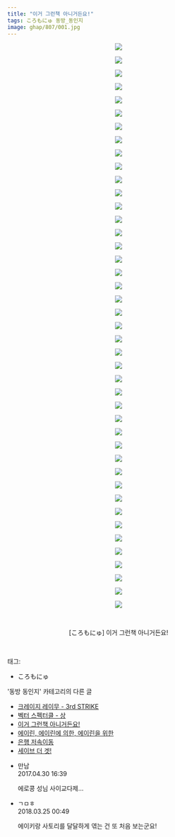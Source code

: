 ```yaml
---
title: "이거 그런책 아니거든요!"
tags: ころもにゅ 동방_동인지
image: ghap/807/001.jpg
---
```

<div class="article">
<p style="text-align: center; clear: none; float: none;"><img src="{{ site.nasurl }}/ghap/807/001.jpg"/></p>
<p style="text-align: center; clear: none; float: none;"><img src="{{ site.nasurl }}/ghap/807/002.jpg"/></p>
<p style="text-align: center; clear: none; float: none;"><img src="{{ site.nasurl }}/ghap/807/003.jpg"/></p>
<p style="text-align: center; clear: none; float: none;"><img src="{{ site.nasurl }}/ghap/807/004.jpg"/></p>
<p style="text-align: center; clear: none; float: none;"><img src="{{ site.nasurl }}/ghap/807/005.jpg"/></p>
<p style="text-align: center; clear: none; float: none;"><img src="{{ site.nasurl }}/ghap/807/006.jpg"/></p>
<p style="text-align: center; clear: none; float: none;"><img src="{{ site.nasurl }}/ghap/807/007.jpg"/></p>
<p style="text-align: center; clear: none; float: none;"><img src="{{ site.nasurl }}/ghap/807/008.jpg"/></p>
<p style="text-align: center; clear: none; float: none;"><img src="{{ site.nasurl }}/ghap/807/009.jpg"/></p>
<p style="text-align: center; clear: none; float: none;"><img src="{{ site.nasurl }}/ghap/807/010.jpg"/></p>
<p style="text-align: center; clear: none; float: none;"><img src="{{ site.nasurl }}/ghap/807/011.jpg"/></p>
<p style="text-align: center; clear: none; float: none;"><img src="{{ site.nasurl }}/ghap/807/012.jpg"/></p>
<p style="text-align: center; clear: none; float: none;"><img src="{{ site.nasurl }}/ghap/807/013.jpg"/></p>
<p style="text-align: center; clear: none; float: none;"><img src="{{ site.nasurl }}/ghap/807/014.jpg"/></p>
<p style="text-align: center; clear: none; float: none;"><img src="{{ site.nasurl }}/ghap/807/015.jpg"/></p>
<p style="text-align: center; clear: none; float: none;"><img src="{{ site.nasurl }}/ghap/807/016.jpg"/></p>
<p style="text-align: center; clear: none; float: none;"><img src="{{ site.nasurl }}/ghap/807/017.jpg"/></p>
<p style="text-align: center; clear: none; float: none;"><img src="{{ site.nasurl }}/ghap/807/018.jpg"/></p>
<p style="text-align: center; clear: none; float: none;"><img src="{{ site.nasurl }}/ghap/807/019.jpg"/></p>
<p style="text-align: center; clear: none; float: none;"><img src="{{ site.nasurl }}/ghap/807/020.jpg"/></p>
<p style="text-align: center; clear: none; float: none;"><img src="{{ site.nasurl }}/ghap/807/021.jpg"/></p>
<p style="text-align: center; clear: none; float: none;"><img src="{{ site.nasurl }}/ghap/807/022.jpg"/></p>
<p style="text-align: center; clear: none; float: none;"><img src="{{ site.nasurl }}/ghap/807/023.jpg"/></p>
<p style="text-align: center; clear: none; float: none;"><img src="{{ site.nasurl }}/ghap/807/024.jpg"/></p>
<p style="text-align: center; clear: none; float: none;"><img src="{{ site.nasurl }}/ghap/807/025.jpg"/></p>
<p style="text-align: center; clear: none; float: none;"><img src="{{ site.nasurl }}/ghap/807/026.jpg"/></p>
<p style="text-align: center; clear: none; float: none;"><img src="{{ site.nasurl }}/ghap/807/027.jpg"/></p>
<p style="text-align: center; clear: none; float: none;"><img src="{{ site.nasurl }}/ghap/807/028.jpg"/></p>
<p style="text-align: center; clear: none; float: none;"><img src="{{ site.nasurl }}/ghap/807/029.jpg"/></p>
<p style="text-align: center; clear: none; float: none;"><img src="{{ site.nasurl }}/ghap/807/030.jpg"/></p>
<p style="text-align: center; clear: none; float: none;"><img src="{{ site.nasurl }}/ghap/807/031.jpg"/></p>
<p style="text-align: center; clear: none; float: none;"><img src="{{ site.nasurl }}/ghap/807/032.jpg"/></p>
<p style="text-align: center; clear: none; float: none;"><img src="{{ site.nasurl }}/ghap/807/033.jpg"/></p>
<p style="text-align: center; clear: none; float: none;"><img src="{{ site.nasurl }}/ghap/807/034.jpg"/></p>
<p style="text-align: center; clear: none; float: none;"><img src="{{ site.nasurl }}/ghap/807/035.jpg"/></p>
<p style="text-align: center; clear: none; float: none;"><img src="{{ site.nasurl }}/ghap/807/036.jpg"/></p>
<p style="text-align: center; clear: none; float: none;"><img src="{{ site.nasurl }}/ghap/807/037.jpg"/></p>
<p style="text-align: center; clear: none; float: none;"><img src="{{ site.nasurl }}/ghap/807/038.jpg"/></p>
<p style="text-align: center; clear: none; float: none;"><img src="{{ site.nasurl }}/ghap/807/039.jpg"/></p>
<p style="text-align: center; clear: none; float: none;"><img src="{{ site.nasurl }}/ghap/807/040.jpg"/></p>
<p style="text-align: center; clear: none; float: none;"><img src="{{ site.nasurl }}/ghap/807/041.jpg"/></p>
<p style="text-align: center; clear: none; float: none;"><img src="{{ site.nasurl }}/ghap/807/042.jpg"/></p>
<p style="text-align: center; clear: none; float: none;"><img src="{{ site.nasurl }}/ghap/807/043.jpg"/></p>
<p style="text-align: center; clear: none; float: none;"><br/></p>
<p style="text-align: center; clear: none; float: none;">[ころもにゅ] 이거 그런책 아니거든요!</p>
<p><br/></p>
</div><div class="tagTrail">
<p>태그: </p>
<ul>
<li>ころもにゅ</li>
</ul>
</div><div class="another">
<p>'동방 동인지' 카테고리의 다른 글</p>
<ul>
<li><a href="/2016-07-10-ghap_809">크레이지 레이무 - 3rd STRIKE</a></li>
<li><a href="/2016-07-10-ghap_808">벡터 스펙터클 - 상</a></li>
<li><a href="/2016-07-10-ghap_807">이거 그런책 아니거든요!</a></li>
<li><a href="/2016-07-10-ghap_806">에이린, 에이린에 의한, 에이린을 위한</a></li>
<li><a href="/2016-07-10-ghap_805">은행 저속이동</a></li>
<li><a href="/2016-07-10-ghap_804">세이브 더 겟!</a></li>
</ul>
</div><div class="cb_module cb_fluid">
<div class="cb_wrt cb_profile">
<div class="comment">
<ul>
<li class="cb_thumb_off" id="comment14977889">
<div class="cb_comment_area">
<div class="cb_info_area">
<div class="cb_section">
<span class="cb_nick_name">만남</span>
</div>
<div class="cb_section">
<span class="cb_date">2017.04.30 16:39 </span>
</div>
</div>
<div class="cb_dsc_comment">
<p class="cb_dsc">
											에로콩 성님 사이교다제...
										</p>
</div>
</div></li>
<li class="cb_thumb_off" id="comment15226426">
<div class="cb_comment_area">
<div class="cb_info_area">
<div class="cb_section">
<span class="cb_nick_name">ㄱㅁㅎ</span>
</div>
<div class="cb_section">
<span class="cb_date">2018.03.25 00:49 </span>
</div>
</div>
<div class="cb_dsc_comment">
<p class="cb_dsc">
											에이키랑 사토리를 달달하게 엮는 건 또 처음 보는군요!
										</p>
</div>
</div></li>
</ul>
</div>
</div><!-- commentList close -->
</div>